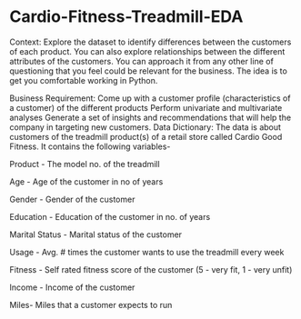 # Cardio-Fitness-Treadmill-EDA


Context:
Explore the dataset to identify differences between the customers of each product. You can also explore relationships between the different attributes of the customers. You can approach it from any other line of questioning that you feel could be relevant for the business. The idea is to get you comfortable working in Python.

Business Requirement:
Come up with a customer profile (characteristics of a customer) of the different products
Perform univariate and multivariate analyses
Generate a set of insights and recommendations that will help the company in targeting new customers.
Data Dictionary:
The data is about customers of the treadmill product(s) of a retail store called Cardio Good Fitness. It contains the following variables-

Product - The model no. of the treadmill

Age - Age of the customer in no of years

Gender - Gender of the customer

Education - Education of the customer in no. of years

Marital Status - Marital status of the customer

Usage - Avg. # times the customer wants to use the treadmill every week

Fitness - Self rated fitness score of the customer (5 - very fit, 1 - very unfit)

Income - Income of the customer

Miles- Miles that a customer expects to run
